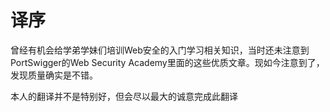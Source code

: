 # 译序

曾经有机会给学弟学妹们培训Web安全的入门学习相关知识，当时还未注意到PortSwigger的Web Security Academy里面的这些优质文章。现如今注意到了，发现质量确实是不错。

本人的翻译并不是特别好，但会尽以最大的诚意完成此翻译

